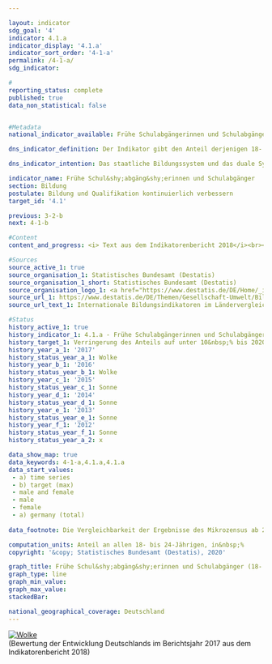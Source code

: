 ```yaml
---

layout: indicator                   
sdg_goal: '4'                   
indicator: 4.1.a                   
indicator_display: '4.1.a'                   
indicator_sort_order: '4-1-a'                   
permalink: /4-1-a/                   
sdg_indicator:                    

#                   
reporting_status: complete                   
published: true                   
data_non_statistical: false                   


#Metadata                   
national_indicator_available: Frühe Schulabgängerinnen und Schulabgänger (18- bis 24-Jährige)                   

dns_indicator_definition: Der Indikator gibt den Anteil derjenigen 18- bis 24-Jährigen an allen Personen derselben Altersgruppe an, die gegenwärtig keine Schule oder Hochschule besuchen, sich an keiner Weiter&shy;bildungs&shy;maß&shy;nahme beteiligen und über keinen Abschluss des Sekundarbereichs II (Hochschulreife bzw. abgeschlossene Berufsausbildung) verfügen.                   

dns_indicator_intention: Das staatliche Bildungssystem und das duale System der Berufsausbildung sind die Eckpfeiler einer zukunftsorientierten Qualifikation für junge Menschen in Deutschland. Fehlende Schul- und Berufsabschlüsse bedeuten ein Armutsrisiko und eine Belastung der Sozialsysteme. In Anpassung an die Strategie „Europa 2020“ der Europäischen Union hat die Bundesregierung deshalb als Ziel für 2020 vorgegeben, den Anteil der frühen Schul&shy;abgäng&shy;erinnen bzw. -abgänger an allen Personen derselben Altersgruppe unter 10&nbsp;% zu senken.                   

indicator_name: Frühe Schul&shy;abgäng&shy;erinnen und Schulabgänger                   
section: Bildung                   
postulate: Bildung und Qualifikation kontinuierlich verbessern                   
target_id: '4.1'                   

previous: 3-2-b                   
next: 4-1-b                   

#Content                    
content_and_progress: <i> Text aus dem Indikatorenbericht 2018</i><br><br>Hinter dem Begriff „frühe Schulabgängerinnen und -abgänger“ verbergen sich nicht die jungen „Überfliegerinnen und Überflieger“, die vor Ende der Regelschulzeit einen Schulabschluss erlangen. Auch ist der Begriff nicht mit Schulabbrecherinnen bzw. -abbrechern zu verwechseln. Vielmehr handelt es sich um Personen im Alter zwischen 18 und 24 Jahren, die weder über eine Hochschulzugangsberechtigung wie Abitur oder die Fachhochschulreife noch über eine abgeschlossene Berufsausbildung verfügen und die auch nicht an Aus- und Weiterbildungsmaßnahmen teilnehmen. Das bedeutet, dass auch junge Menschen, die beispielsweise die Haupt- oder die Realschule erfolgreich abgeschlossen haben, sich aber nicht mehr im Bildungsprozess befinden, als frühe Schulabgängerinnen bzw. -abgänger gezählt werden. Zudem lässt sich aus dem Indikator nicht ableiten, wann und welche Art von Bildungseinrichtung sie zuletzt besucht haben. <br><br>Die Angaben stammen aus dem Mikrozensus, dessen jährliche Stichprobenerhebung 1&nbsp;% der Bevölkerung umfasst. Ergänzende Informationen bietet die jährliche Schulstatistik, eine koordinierte Länderstatistik, die ebenfalls vom Statistischen Bundesamt veröffentlicht wird. <br><br>Im Jahr 2017 lag der Wert des Indikators nach vorläufigen Ergebnissen bei 10,1&nbsp;%, das heißt, es gab insgesamt 614&nbsp;000 junge Menschen ohne Abschluss des Sekundarbereichs II, die sich nicht oder nicht mehr in (Aus-)Bildung oder Weiterbildung befanden. Aktuell ist das für 2020 anvisierte Ziel noch nicht erreicht. <br><br>Die geschlechtsspezifischen Quoten für den Indikator wichen zwischen 1999 und 2005 unterschiedlichstark und in unterschiedliche Richtungen vom Gesamtwert ab. Seit 2006 gab es unter den Frauen jeweils weniger frühe Schulabgängerinnen ohne Abschluss als frühe Schulabgänger unter den Männern. So lag der Wert für Frauen im Jahr 2017 bei 9,0&nbsp;% und für Männer bei 11,1&nbsp;%. <br><br>Laut Schulstatistik haben 2017 insgesamt rund 52&nbsp;685 junge Menschen (6,6&nbsp;% der gleichaltrigen Wohnbevölkerung) die Schule ohne einen Hauptschulabschluss verlassen. Dies entspricht im Vergleich zu 1999 einem Rückgang um etwas mehr als ein Drittel. Auch hier ist der Anteil bei jungen Frauen nach wie vor deutlich geringer (4,8&nbsp;%) als bei jungen Männern (8,6&nbsp;%). <br><br>Unter den Schulabgängerinnen und Schulabgängern mit Abschlusszeugnis erreichten 16,9&nbsp;% (134&nbsp;389) der gleichaltrigen Wohnbevölkerung einen Hauptschulabschluss, 44,8&nbsp;% (356&nbsp;812) einen mittleren Abschluss, 32,5&nbsp;% (287&nbsp;298) die allgemeine Hochschulreife und 0,1&nbsp;% (628) die Fachhochschulreife – alle Daten für 2017. Im Zeitverlauf seit 1999 zeigen sich bei zwei Abschlussarten besonders starke Veränderungen. So nahm der Anteil der Personen mit Hauptschulabschluss um 9,2 Prozentpunkte ab, während der Anteil der Personen mit allgemeiner Hochschulreife um 7,8 Prozentpunkte anstieg (jeweils bezogen auf die gleichaltrige Bevölkerung). <br><br>Zu diesem Kontext passt auch Indikator 10.1 „Ausländische Schulabsolventinnen und Schulabsolventen“.                   

#Sources
source_active_1: true                           
source_organisation_1: Statistisches Bundesamt (Destatis)                           
source_organisation_1_short: Statistisches Bundesamt (Destatis)                           
source_organisation_logo_1: <a href="https://www.destatis.de/DE/Home/_inhalt.html"><img src="https://g205sdgs.github.io/sdg-indicators/public/logos/destatis.png" alt="Logo Statistisches Bundesamt (Destatis)" title="Klicken Sie hier um zu der Homepage der Organisation zu gelangen" /></a>
source_url_1: https://www.destatis.de/DE/Themen/Gesellschaft-Umwelt/Bildung-Forschung-Kultur/Bildungsstand/Publikationen/Downloads-Bildungsstand/bildungsindikatoren-1023017197004.pdf?__blob=publicationFile                               
source_url_text_1: Internationale Bildungsindikatoren im Ländervergleich                               

#Status                   
history_active_1: true                   
history_indicator_1: 4.1.a - Frühe Schulabgängerinnen und Schulabgänger                   
history_target_1: Verringerung des Anteils auf unter 10&nbsp;% bis 2020
history_year_a_1: '2017'                           
history_status_year_a_1: Wolke
history_year_b_1: '2016'                           
history_status_year_b_1: Wolke
history_year_c_1: '2015'                           
history_status_year_c_1: Sonne
history_year_d_1: '2014'                           
history_status_year_d_1: Sonne
history_year_e_1: '2013'                           
history_status_year_e_1: Sonne
history_year_f_1: '2012'                           
history_status_year_f_1: Sonne
history_status_year_a_2: x

data_show_map: true                   
data_keywords: 4-1-a,4.1.a,4.1.a                   
data_start_values:
 - a) time series
 - b) target (max)
 - male and female
 - male
 - female
 - a) germany (total)       
             
data_footnote: Die Vergleichbarkeit der Ergebnisse des Mikrozensus ab 2016 mit den Vorjahren ist durch methodische Effekte, die auf den Mikrozensus 2016 zurückgehen, eingeschränkt (u.a. Umstellung der Stichprobenbasis auf den Zensus 2011). Ein weiterer Effekt, der die Ergebnisse in diesem Berichtsjahr beeinflusst, ist mit der ungewöhnlich starken Zuwanderung insbesondere durch Schutzsuchende verbunden. Zahlreiche dieser Zuwanderinnen und Zuwanderer befinden sich in der Altersgruppe der 15- bis 24-Jährigen. Diese Personen sind in den Bevölkerungsdaten enthalten und ggf. in Bildungsprogrammen des Übergangsbereichs (ISCED 244 oder ISCED 254), überwiegend zum Erlernen der deutschen Sprache.                

computation_units: Anteil an allen 18- bis 24-Jährigen, in&nbsp;%                   
copyright: '&copy; Statistisches Bundesamt (Destatis), 2020'                   

graph_title: Frühe Schul&shy;abgäng&shy;erinnen und Schulabgänger (18- bis 24-Jährige)                   
graph_type: line                   
graph_min_value:                    
graph_max_value:                    
stackedBar:                    

national_geographical_coverage: Deutschland                   
---
```

<div>                           
  <div class="my-header">                           
    <a href="https://sustainabledevelopment-deutschland.github.io/status/"><img src="https://g205sdgs.github.io/sdg-indicators/public/Wettersymbole/Wolke.png" title="Der Indikator entwickelt sich zwar in die gewünschte Richtung auf das Ziel zu, bei Fortsetzung der Entwicklung würde das Ziel im Zieljahr aber um mehr als 20&nbsp;% verfehlt" alt="Wolke" />                           
    </a>                           
  </div>
  <div class="my-header-note">
    <span>(Bewertung der Entwicklung Deutschlands im Berichtsjahr 2017 aus dem Indikatorenbericht 2018)</span>
  </div>                           
</div>

